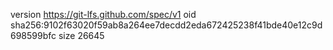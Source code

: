 version https://git-lfs.github.com/spec/v1
oid sha256:9102f63020f59ab8a264ee7decdd2eda672425238f41bde40e12c9d698599bfc
size 26645
